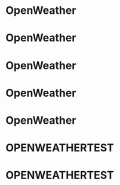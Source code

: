 # OpenWeather
# OpenWeather
# OpenWeather
# OpenWeather
# OpenWeather
# OPENWEATHERTEST
# OPENWEATHERTEST

